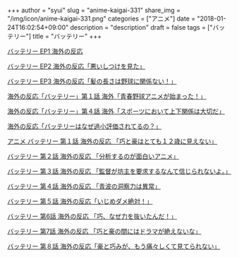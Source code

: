 +++
author = "syui"
slug = "anime-kaigai-331"
share_img = "/img/icon/anime-kaigai-331.png"
categories = ["アニメ"]
date = "2018-01-24T16:02:54+09:00"
description = "description"
draft = false
tags = ["バッテリー"]
title = "バッテリー"
+++



<a href="http://anime-reaction.xxxblog.jp/archives/8350321.html" rel="nofollow" target="_blank" title="バッテリー EP1 海外の反応">バッテリー EP1 海外の反応</a>

<a href="http://anime-reaction.xxxblog.jp/archives/8618012.html" rel="nofollow" target="_blank" title="バッテリー EP2 海外の反応「悪いしつけを見た」">バッテリー EP2 海外の反応「悪いしつけを見た」</a>

<a href="http://anime-reaction.xxxblog.jp/archives/8846261.html" rel="nofollow" target="_blank" title="バッテリー EP3 海外の反応「髪の長さは野球に関係ない！」">バッテリー EP3 海外の反応「髪の長さは野球に関係ない！」</a>

<a href="http://honyakutyuihou.hatenablog.com/entry/anime/battery01" rel="nofollow" target="_blank" title="海外の反応「バッテリー」第１話 海外「青春野球アニメが始まった！」">海外の反応「バッテリー」第１話 海外「青春野球アニメが始まった！」</a>

<a href="http://honyakutyuihou.hatenablog.com/entry/anime/battery04" rel="nofollow" target="_blank" title="海外の反応「バッテリー」第４話 海外「スポーツにおいて上下関係は大切だ」">海外の反応「バッテリー」第４話 海外「スポーツにおいて上下関係は大切だ」</a>

<a href="http://kaigai-otaku.jp/2016summer/2016summer006" rel="nofollow" target="_blank" title="海外の反応「バッテリーはなぜ過小評価されてるの？」">海外の反応「バッテリーはなぜ過小評価されてるの？」</a>

<a href="http://mogen.hateblo.jp/entry/2016/07/15/203414" rel="nofollow" target="_blank" title="アニメ バッテリー 第１話 海外の反応 「巧と豪はとても１２歳に見えない」">アニメ バッテリー 第１話 海外の反応 「巧と豪はとても１２歳に見えない」</a>

<a href="http://mogen.hateblo.jp/entry/2016/07/22/181448" rel="nofollow" target="_blank" title="バッテリー 第２話 海外の反応 「分析するのが面白いアニメ」">バッテリー 第２話 海外の反応 「分析するのが面白いアニメ」</a>

<a href="http://mogen.hateblo.jp/entry/2016/07/29/191837" rel="nofollow" target="_blank" title="バッテリー 第３話 海外の反応 「監督が坊主を要求するなんて信じられないよ。」">バッテリー 第３話 海外の反応 「監督が坊主を要求するなんて信じられないよ。」</a>

<a href="http://www.kaigaisan.com/entry/2016/08/05/181459" rel="nofollow" target="_blank" title="バッテリー 第４話 海外の反応 「青波の洞察力は異常」">バッテリー 第４話 海外の反応 「青波の洞察力は異常」</a>

<a href="http://www.kaigaisan.com/entry/2016/08/12/172631" rel="nofollow" target="_blank" title="バッテリー 第５話 海外の反応「いじめダメ絶対！」">バッテリー 第５話 海外の反応「いじめダメ絶対！」</a>

<a href="http://www.kaigaisan.com/entry/2016/08/19/180657" rel="nofollow" target="_blank" title="バッテリー 第6話 海外の反応 「巧、なぜ力を抜いたんだ！」">バッテリー 第6話 海外の反応 「巧、なぜ力を抜いたんだ！」</a>

<a href="http://www.kaigaisan.com/entry/2016/08/26/174936" rel="nofollow" target="_blank" title="バッテリー 第7話 海外の反応 「巧と豪の間にはドラマが絶えないな」">バッテリー 第7話 海外の反応 「巧と豪の間にはドラマが絶えないな」</a>

<a href="http://www.kaigaisan.com/entry/2016/09/02/180509" rel="nofollow" target="_blank" title="バッテリー 第８話 海外の反応「豪と巧みが、もう痛々しくて見てられない」">バッテリー 第８話 海外の反応「豪と巧みが、もう痛々しくて見てられない」</a>
